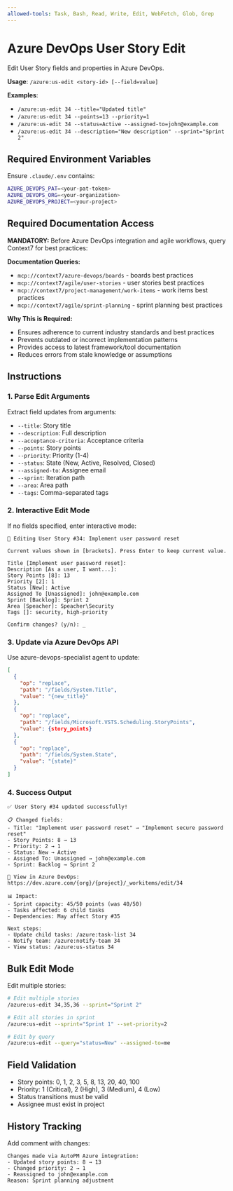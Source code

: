 ```yaml
---
allowed-tools: Task, Bash, Read, Write, Edit, WebFetch, Glob, Grep
---
```


# Azure DevOps User Story Edit

Edit User Story fields and properties in Azure DevOps.

**Usage**: `/azure:us-edit <story-id> [--field=value]`

**Examples**:
- `/azure:us-edit 34 --title="Updated title"`
- `/azure:us-edit 34 --points=13 --priority=1`
- `/azure:us-edit 34 --status=Active --assigned-to=john@example.com`
- `/azure:us-edit 34 --description="New description" --sprint="Sprint 2"`

## Required Environment Variables

Ensure `.claude/.env` contains:

```bash
AZURE_DEVOPS_PAT=<your-pat-token>
AZURE_DEVOPS_ORG=<your-organization>
AZURE_DEVOPS_PROJECT=<your-project>
```

## Required Documentation Access

**MANDATORY:** Before Azure DevOps integration and agile workflows, query Context7 for best practices:

**Documentation Queries:**
- `mcp://context7/azure-devops/boards` - boards best practices
- `mcp://context7/agile/user-stories` - user stories best practices
- `mcp://context7/project-management/work-items` - work items best practices
- `mcp://context7/agile/sprint-planning` - sprint planning best practices

**Why This is Required:**
- Ensures adherence to current industry standards and best practices
- Prevents outdated or incorrect implementation patterns
- Provides access to latest framework/tool documentation
- Reduces errors from stale knowledge or assumptions


## Instructions

### 1. Parse Edit Arguments

Extract field updates from arguments:
- `--title`: Story title
- `--description`: Full description
- `--acceptance-criteria`: Acceptance criteria
- `--points`: Story points
- `--priority`: Priority (1-4)
- `--status`: State (New, Active, Resolved, Closed)
- `--assigned-to`: Assignee email
- `--sprint`: Iteration path
- `--area`: Area path
- `--tags`: Comma-separated tags

### 2. Interactive Edit Mode

If no fields specified, enter interactive mode:

```
📝 Editing User Story #34: Implement user password reset

Current values shown in [brackets]. Press Enter to keep current value.

Title [Implement user password reset]: 
Description [As a user, I want...]: 
Story Points [8]: 13
Priority [2]: 1
Status [New]: Active
Assigned To [Unassigned]: john@example.com
Sprint [Backlog]: Sprint 2
Area [Speacher]: Speacher\Security
Tags []: security, high-priority

Confirm changes? (y/n): _
```

### 3. Update via Azure DevOps API

Use azure-devops-specialist agent to update:

```json
[
  {
    "op": "replace",
    "path": "/fields/System.Title",
    "value": "{new_title}"
  },
  {
    "op": "replace",
    "path": "/fields/Microsoft.VSTS.Scheduling.StoryPoints",
    "value": {story_points}
  },
  {
    "op": "replace",
    "path": "/fields/System.State",
    "value": "{state}"
  }
]
```

### 4. Success Output

```
✅ User Story #34 updated successfully!

📋 Changed fields:
- Title: "Implement user password reset" → "Implement secure password reset"
- Story Points: 8 → 13
- Priority: 2 → 1
- Status: New → Active
- Assigned To: Unassigned → john@example.com
- Sprint: Backlog → Sprint 2

🔗 View in Azure DevOps:
https://dev.azure.com/{org}/{project}/_workitems/edit/34

📊 Impact:
- Sprint capacity: 45/50 points (was 40/50)
- Tasks affected: 6 child tasks
- Dependencies: May affect Story #35

Next steps:
- Update child tasks: /azure:task-list 34
- Notify team: /azure:notify-team 34
- View status: /azure:us-status 34
```

## Bulk Edit Mode

Edit multiple stories:

```bash
# Edit multiple stories
/azure:us-edit 34,35,36 --sprint="Sprint 2"

# Edit all stories in sprint
/azure:us-edit --sprint="Sprint 1" --set-priority=2

# Edit by query
/azure:us-edit --query="status=New" --assigned-to=me
```

## Field Validation

- Story points: 0, 1, 2, 3, 5, 8, 13, 20, 40, 100
- Priority: 1 (Critical), 2 (High), 3 (Medium), 4 (Low)
- Status transitions must be valid
- Assignee must exist in project

## History Tracking

Add comment with changes:
```
Changes made via AutoPM Azure integration:
- Updated story points: 8 → 13
- Changed priority: 2 → 1
- Reassigned to john@example.com
Reason: Sprint planning adjustment
```